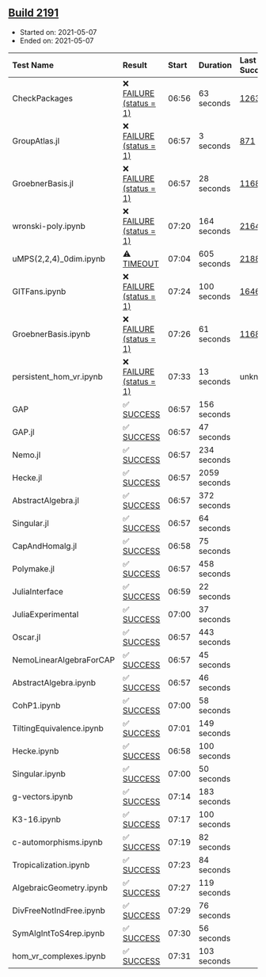 ## [Build 2191](https://oscarci.mathematik.uni-kl.de/job/oscar-stable/2191/)

* Started on: 2021-05-07
* Ended on: 2021-05-07

| Test Name    | Result | Start | Duration | Last Success | First Failure |
|:-------------|:-------|:------|:---------|:-------------|:--------------|
| CheckPackages | ❌ [FAILURE (status = 1)](https://oscarci.mathematik.uni-kl.de/job/oscar-stable/2191/artifact/logs/build-2191/CheckPackages.log) | 06:56 | 63 seconds | [1263](https://oscarci.mathematik.uni-kl.de/job/oscar-stable/1263/) | [1264](https://oscarci.mathematik.uni-kl.de/job/oscar-stable/1264/) |
| GroupAtlas.jl | ❌ [FAILURE (status = 1)](https://oscarci.mathematik.uni-kl.de/job/oscar-stable/2191/artifact/logs/build-2191/GroupAtlas.jl.log) | 06:57 | 3 seconds | [871](https://oscarci.mathematik.uni-kl.de/job/oscar-stable/871/) | [872](https://oscarci.mathematik.uni-kl.de/job/oscar-stable/872/) |
| GroebnerBasis.jl | ❌ [FAILURE (status = 1)](https://oscarci.mathematik.uni-kl.de/job/oscar-stable/2191/artifact/logs/build-2191/GroebnerBasis.jl.log) | 06:57 | 28 seconds | [1168](https://oscarci.mathematik.uni-kl.de/job/oscar-stable/1168/) | [1169](https://oscarci.mathematik.uni-kl.de/job/oscar-stable/1169/) |
| wronski-poly.ipynb | ❌ [FAILURE (status = 1)](https://oscarci.mathematik.uni-kl.de/job/oscar-stable/2191/artifact/logs/build-2191/wronski-poly.ipynb.log) | 07:20 | 164 seconds | [2164](https://oscarci.mathematik.uni-kl.de/job/oscar-stable/2164/) | [2165](https://oscarci.mathematik.uni-kl.de/job/oscar-stable/2165/) |
| uMPS(2,2,4)_0dim.ipynb | ⚠ [TIMEOUT](https://oscarci.mathematik.uni-kl.de/job/oscar-stable/2191/artifact/logs/build-2191/uMPS-2-2-4-_0dim.ipynb.log) | 07:04 | 605 seconds | [2188](https://oscarci.mathematik.uni-kl.de/job/oscar-stable/2188/) | [2189](https://oscarci.mathematik.uni-kl.de/job/oscar-stable/2189/) |
| GITFans.ipynb | ❌ [FAILURE (status = 1)](https://oscarci.mathematik.uni-kl.de/job/oscar-stable/2191/artifact/logs/build-2191/GITFans.ipynb.log) | 07:24 | 100 seconds | [1646](https://oscarci.mathematik.uni-kl.de/job/oscar-stable/1646/) | [1647](https://oscarci.mathematik.uni-kl.de/job/oscar-stable/1647/) |
| GroebnerBasis.ipynb | ❌ [FAILURE (status = 1)](https://oscarci.mathematik.uni-kl.de/job/oscar-stable/2191/artifact/logs/build-2191/GroebnerBasis.ipynb.log) | 07:26 | 61 seconds | [1168](https://oscarci.mathematik.uni-kl.de/job/oscar-stable/1168/) | [1169](https://oscarci.mathematik.uni-kl.de/job/oscar-stable/1169/) |
| persistent_hom_vr.ipynb | ❌ [FAILURE (status = 1)](https://oscarci.mathematik.uni-kl.de/job/oscar-stable/2191/artifact/logs/build-2191/persistent_hom_vr.ipynb.log) | 07:33 | 13 seconds | unknown | unknown |
| GAP | ✅ [SUCCESS](https://oscarci.mathematik.uni-kl.de/job/oscar-stable/2191/artifact/logs/build-2191/GAP.log) | 06:57 | 156 seconds |  |  |
| GAP.jl | ✅ [SUCCESS](https://oscarci.mathematik.uni-kl.de/job/oscar-stable/2191/artifact/logs/build-2191/GAP.jl.log) | 06:57 | 47 seconds |  |  |
| Nemo.jl | ✅ [SUCCESS](https://oscarci.mathematik.uni-kl.de/job/oscar-stable/2191/artifact/logs/build-2191/Nemo.jl.log) | 06:57 | 234 seconds |  |  |
| Hecke.jl | ✅ [SUCCESS](https://oscarci.mathematik.uni-kl.de/job/oscar-stable/2191/artifact/logs/build-2191/Hecke.jl.log) | 06:57 | 2059 seconds |  |  |
| AbstractAlgebra.jl | ✅ [SUCCESS](https://oscarci.mathematik.uni-kl.de/job/oscar-stable/2191/artifact/logs/build-2191/AbstractAlgebra.jl.log) | 06:57 | 372 seconds |  |  |
| Singular.jl | ✅ [SUCCESS](https://oscarci.mathematik.uni-kl.de/job/oscar-stable/2191/artifact/logs/build-2191/Singular.jl.log) | 06:57 | 64 seconds |  |  |
| CapAndHomalg.jl | ✅ [SUCCESS](https://oscarci.mathematik.uni-kl.de/job/oscar-stable/2191/artifact/logs/build-2191/CapAndHomalg.jl.log) | 06:58 | 75 seconds |  |  |
| Polymake.jl | ✅ [SUCCESS](https://oscarci.mathematik.uni-kl.de/job/oscar-stable/2191/artifact/logs/build-2191/Polymake.jl.log) | 06:57 | 458 seconds |  |  |
| JuliaInterface | ✅ [SUCCESS](https://oscarci.mathematik.uni-kl.de/job/oscar-stable/2191/artifact/logs/build-2191/JuliaInterface.log) | 06:59 | 22 seconds |  |  |
| JuliaExperimental | ✅ [SUCCESS](https://oscarci.mathematik.uni-kl.de/job/oscar-stable/2191/artifact/logs/build-2191/JuliaExperimental.log) | 07:00 | 37 seconds |  |  |
| Oscar.jl | ✅ [SUCCESS](https://oscarci.mathematik.uni-kl.de/job/oscar-stable/2191/artifact/logs/build-2191/Oscar.jl.log) | 06:57 | 443 seconds |  |  |
| NemoLinearAlgebraForCAP | ✅ [SUCCESS](https://oscarci.mathematik.uni-kl.de/job/oscar-stable/2191/artifact/logs/build-2191/NemoLinearAlgebraForCAP.log) | 06:57 | 45 seconds |  |  |
| AbstractAlgebra.ipynb | ✅ [SUCCESS](https://oscarci.mathematik.uni-kl.de/job/oscar-stable/2191/artifact/logs/build-2191/AbstractAlgebra.ipynb.log) | 06:57 | 46 seconds |  |  |
| CohP1.ipynb | ✅ [SUCCESS](https://oscarci.mathematik.uni-kl.de/job/oscar-stable/2191/artifact/logs/build-2191/CohP1.ipynb.log) | 07:00 | 58 seconds |  |  |
| TiltingEquivalence.ipynb | ✅ [SUCCESS](https://oscarci.mathematik.uni-kl.de/job/oscar-stable/2191/artifact/logs/build-2191/TiltingEquivalence.ipynb.log) | 07:01 | 149 seconds |  |  |
| Hecke.ipynb | ✅ [SUCCESS](https://oscarci.mathematik.uni-kl.de/job/oscar-stable/2191/artifact/logs/build-2191/Hecke.ipynb.log) | 06:58 | 100 seconds |  |  |
| Singular.ipynb | ✅ [SUCCESS](https://oscarci.mathematik.uni-kl.de/job/oscar-stable/2191/artifact/logs/build-2191/Singular.ipynb.log) | 07:00 | 50 seconds |  |  |
| g-vectors.ipynb | ✅ [SUCCESS](https://oscarci.mathematik.uni-kl.de/job/oscar-stable/2191/artifact/logs/build-2191/g-vectors.ipynb.log) | 07:14 | 183 seconds |  |  |
| K3-16.ipynb | ✅ [SUCCESS](https://oscarci.mathematik.uni-kl.de/job/oscar-stable/2191/artifact/logs/build-2191/K3-16.ipynb.log) | 07:17 | 100 seconds |  |  |
| c-automorphisms.ipynb | ✅ [SUCCESS](https://oscarci.mathematik.uni-kl.de/job/oscar-stable/2191/artifact/logs/build-2191/c-automorphisms.ipynb.log) | 07:19 | 82 seconds |  |  |
| Tropicalization.ipynb | ✅ [SUCCESS](https://oscarci.mathematik.uni-kl.de/job/oscar-stable/2191/artifact/logs/build-2191/Tropicalization.ipynb.log) | 07:23 | 84 seconds |  |  |
| AlgebraicGeometry.ipynb | ✅ [SUCCESS](https://oscarci.mathematik.uni-kl.de/job/oscar-stable/2191/artifact/logs/build-2191/AlgebraicGeometry.ipynb.log) | 07:27 | 119 seconds |  |  |
| DivFreeNotIndFree.ipynb | ✅ [SUCCESS](https://oscarci.mathematik.uni-kl.de/job/oscar-stable/2191/artifact/logs/build-2191/DivFreeNotIndFree.ipynb.log) | 07:29 | 76 seconds |  |  |
| SymAlgIntToS4rep.ipynb | ✅ [SUCCESS](https://oscarci.mathematik.uni-kl.de/job/oscar-stable/2191/artifact/logs/build-2191/SymAlgIntToS4rep.ipynb.log) | 07:30 | 56 seconds |  |  |
| hom_vr_complexes.ipynb | ✅ [SUCCESS](https://oscarci.mathematik.uni-kl.de/job/oscar-stable/2191/artifact/logs/build-2191/hom_vr_complexes.ipynb.log) | 07:31 | 103 seconds |  |  |
